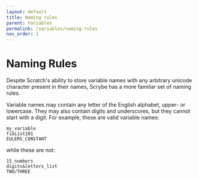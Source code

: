 ```yaml
---
layout: default
title: Naming rules
parent: Variables
permalink: /variables/naming-rules
nav_order: 1
---
```


# Naming Rules

Despite Scratch's ability to store variable names with any arbitrary unicode character present in their names, Scrybe has a more familiar set of naming rules.

Variable names may contain any letter of the English alphabet, upper- or lowercase. They may also contain digits and underscores, but they cannot start with a digit. For example, these are valid variable names:

```scrybe
my_variable
fibList101
EULERS_CONSTANT
```

while these are not:

```scrybe
15_numbers
digits&letters_list
TWO/THREE
```

